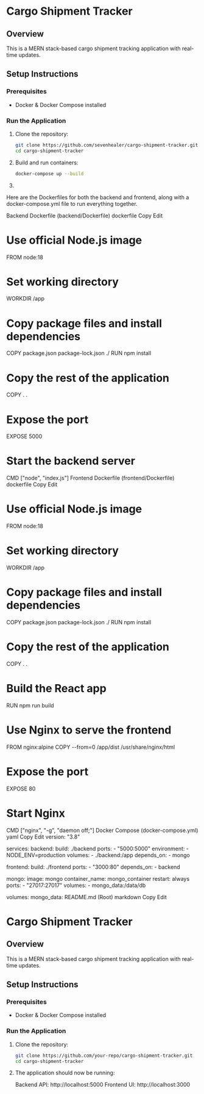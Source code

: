 # Cargo Shipment Tracker

## Overview
This is a MERN stack-based cargo shipment tracking application with real-time updates.

## Setup Instructions

### Prerequisites
- Docker & Docker Compose installed

### Run the Application
1. Clone the repository:
   ```sh
   git clone https://github.com/sevenhealer/cargo-shipment-tracker.git
   cd cargo-shipment-tracker
   ```

2. Build and run containers:
    ```sh
    docker-compose up --build
    ```
3. 
Here are the Dockerfiles for both the backend and frontend, along with a docker-compose.yml file to run everything together.

Backend Dockerfile (backend/Dockerfile)
dockerfile
Copy
Edit
# Use official Node.js image
FROM node:18

# Set working directory
WORKDIR /app

# Copy package files and install dependencies
COPY package.json package-lock.json ./
RUN npm install

# Copy the rest of the application
COPY . .

# Expose the port
EXPOSE 5000

# Start the backend server
CMD ["node", "index.js"]
Frontend Dockerfile (frontend/Dockerfile)
dockerfile
Copy
Edit
# Use official Node.js image
FROM node:18

# Set working directory
WORKDIR /app

# Copy package files and install dependencies
COPY package.json package-lock.json ./
RUN npm install

# Copy the rest of the application
COPY . .

# Build the React app
RUN npm run build

# Use Nginx to serve the frontend
FROM nginx:alpine
COPY --from=0 /app/dist /usr/share/nginx/html

# Expose the port
EXPOSE 80

# Start Nginx
CMD ["nginx", "-g", "daemon off;"]
Docker Compose (docker-compose.yml)
yaml
Copy
Edit
version: "3.8"

services:
  backend:
    build: ./backend
    ports:
      - "5000:5000"
    environment:
      - NODE_ENV=production
    volumes:
      - ./backend:/app
    depends_on:
      - mongo

  frontend:
    build: ./frontend
    ports:
      - "3000:80"
    depends_on:
      - backend

  mongo:
    image: mongo
    container_name: mongo_container
    restart: always
    ports:
      - "27017:27017"
    volumes:
      - mongo_data:/data/db

volumes:
  mongo_data:
README.md (Root)
markdown
Copy
Edit
# Cargo Shipment Tracker

## Overview
This is a MERN stack-based cargo shipment tracking application with real-time updates.

## Setup Instructions

### Prerequisites
- Docker & Docker Compose installed

### Run the Application
1. Clone the repository:
   ```sh
   git clone https://github.com/your-repo/cargo-shipment-tracker.git
   cd cargo-shipment-tracker
   ```

3. The application should now be running:

    Backend API: http://localhost:5000
    Frontend UI: http://localhost:3000
